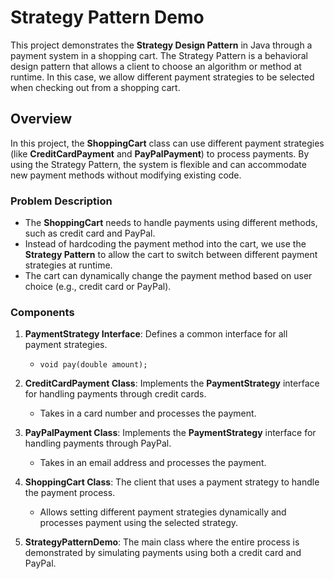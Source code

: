 # Strategy Pattern Demo

This project demonstrates the **Strategy Design Pattern** in Java through a payment system in a shopping cart. The Strategy Pattern is a behavioral design pattern that allows a client to choose an algorithm or method at runtime. In this case, we allow different payment strategies to be selected when checking out from a shopping cart.

## Overview

In this project, the **ShoppingCart** class can use different payment strategies (like **CreditCardPayment** and **PayPalPayment**) to process payments. By using the Strategy Pattern, the system is flexible and can accommodate new payment methods without modifying existing code.

### Problem Description

- The **ShoppingCart** needs to handle payments using different methods, such as credit card and PayPal.
- Instead of hardcoding the payment method into the cart, we use the **Strategy Pattern** to allow the cart to switch between different payment strategies at runtime.
- The cart can dynamically change the payment method based on user choice (e.g., credit card or PayPal).

### Components

1. **PaymentStrategy Interface**: Defines a common interface for all payment strategies.
   - `void pay(double amount);`

2. **CreditCardPayment Class**: Implements the **PaymentStrategy** interface for handling payments through credit cards.
   - Takes in a card number and processes the payment.

3. **PayPalPayment Class**: Implements the **PaymentStrategy** interface for handling payments through PayPal.
   - Takes in an email address and processes the payment.

4. **ShoppingCart Class**: The client that uses a payment strategy to handle the payment process.
   - Allows setting different payment strategies dynamically and processes payment using the selected strategy.

5. **StrategyPatternDemo**: The main class where the entire process is demonstrated by simulating payments using both a credit card and PayPal.

